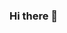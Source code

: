 ### Hi there 👋

<!--
**Nicolly0111/Nicolly0111** is a ✨ _special_ ✨ repository because its `README.md` (this file) appears on your GitHub profile.

Here are some ideas to get you started:

##Boas vindas ao meu perfil;
##Meu nome é Nicolly Pires
##Estou estudando no Alura
##Estou me desenvolvendo no Javascript
##Utiçizo esse espaço para minha organização e compatilhamento dos meus projetos envolvidos

##Você pode entrar em contato comigo
##00001105517974sp@al.educacao.sp.gov.br

##![https://pin.it/lmVq1vx2w]
